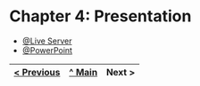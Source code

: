 # Chapter 4: Presentation

- [@Live Server](https://inf22tig20.netlify.app/)
- [@PowerPoint](https://docs.google.com/presentation/d/14Sr7vGhVjbJ-qbvDy4hhZCVasOQWbfNr/edit?usp=sharing&ouid=116195890774897955154&rtpof=true&sd=true)

| [< Previous](c3.md) | [^ Main](https://github.com/exemploTrabalho/report) | Next > |
| :------------------ | :-------------------------------------------------: | -----: |
